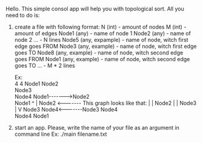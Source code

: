 Hello. This simple consol app will help you with topological sort.
All you need to do is:
1) create a file with following format:
   N (int) - amount of nodes
   M (int) - amount of edges
   Node1 (any) - name of node 1
   Node2 (any) - name of node 2
   ... - N lines
   Node5 (any, expample) - name of node, witch first edge goes FROM
   Node3 (any, example) - name of node, witch first edge goes TO
   Node8 (any, example) - name of node, witch second edge goes FROM
   Node1 (any, example) - name of node, witch second edge goes TO
   ... - M * 2 lines

    Ex:            
       4
       4
       Node1
       Node2                                                               
       Node3                                                                
       Node4                                                    Node1------->Node2                
       Node1                                                      ^            |
       Node2            <------- This graph looks like that:      |            |
       Node2                                                      |            |
       Node3                                                      |            V
       Node3                                                    Node4<-------Node3
       Node4                                                                     
       Node4
       Node1

3) start an app. Please, write the name of your file as an argument in command line
   Ex: ./main filename.txt


   
